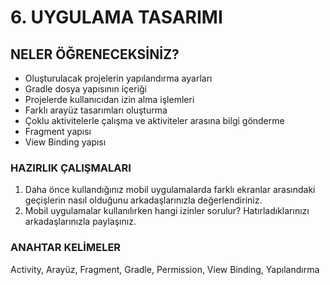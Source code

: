 # 6. UYGULAMA TASARIMI
## NELER ÖĞRENECEKSİNİZ?
- Oluşturulacak projelerin yapılandırma ayarları
- Gradle dosya yapısının içeriği
- Projelerde kullanıcıdan izin alma işlemleri
- Farklı arayüz tasarımları oluşturma
- Çoklu aktivitelerle çalışma ve aktiviteler arasına bilgi gönderme
- Fragment yapısı
- View Binding yapısı

### HAZIRLIK ÇALIŞMALARI
1. Daha önce kullandığınız mobil uygulamalarda farklı ekranlar arasındaki geçişlerin nasıl olduğunu arkadaşlarınızla değerlendiriniz.
2. Mobil uygulamalar kullanılırken hangi izinler sorulur? Hatırladıklarınızı arkadaşlarınızla paylaşınız.
### ANAHTAR KELİMELER
Activity, Arayüz, Fragment, Gradle, Permission, View Binding, Yapılandırma